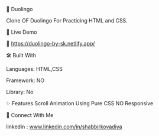 🚀 Duolingo

Clone OF Duolingo For Practicing HTML and CSS.

📌 Live Demo

🔗 https://duolingo-by-sk.netlify.app/

🛠️ Built With

Languages: HTML,CSS

Framework: NO

Library: No

✨ Features
Scroll Animation Using Pure CSS
NO Responsive


🤝 Connect With Me

linkedin : www.linkedin.com/in/shabbirkovadiya
